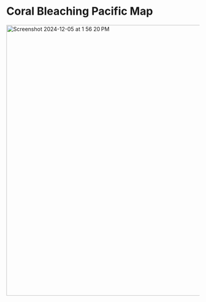 # Coral Bleaching Pacific Map
<img width="707" alt="Screenshot 2024-12-05 at 1 56 20 PM" src="https://github.com/user-attachments/assets/c2586eb9-0afa-42a5-a2e5-a031e11abb66">

